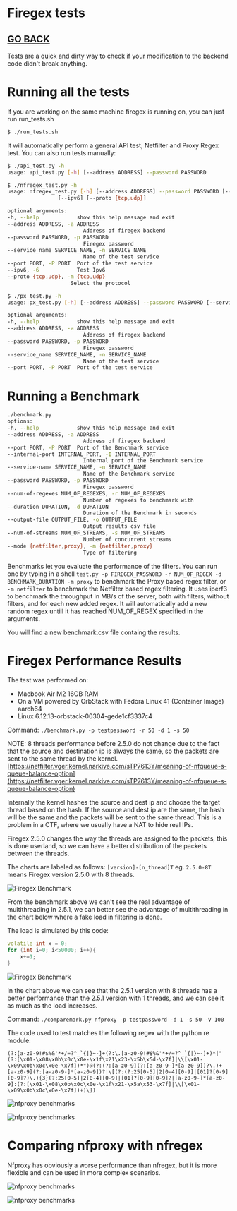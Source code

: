 # Firegex tests

## [GO BACK](../README.md)

Tests are a quick and dirty way to check if your modification to the backend code didn't break anything.

# Running all the tests
If you are working on the same machine firegex is running on, you can just run run_tests.sh
```bash
$ ./run_tests.sh
```
It will automatically perform a general API test, Netfilter and Proxy Regex test. 
You can also run tests manually:
```bash
$ ./api_test.py -h
usage: api_test.py [-h] [--address ADDRESS] --password PASSWORD

$ ./nfregex_test.py -h
usage: nfregex_test.py [-h] [--address ADDRESS] --password PASSWORD [--service_name SERVICE_NAME] [--port PORT]
                [--ipv6] [--proto {tcp,udp}]

optional arguments:
-h, --help            show this help message and exit
--address ADDRESS, -a ADDRESS
                        Address of firegex backend
--password PASSWORD, -p PASSWORD
                        Firegex password
--service_name SERVICE_NAME, -n SERVICE_NAME
                        Name of the test service
--port PORT, -P PORT  Port of the test service
--ipv6, -6            Test Ipv6
--proto {tcp,udp}, -m {tcp,udp}
                    Select the protocol

$ ./px_test.py -h
usage: px_test.py [-h] [--address ADDRESS] --password PASSWORD [--service_name SERVICE_NAME] [--port PORT]

optional arguments:
-h, --help            show this help message and exit
--address ADDRESS, -a ADDRESS
                        Address of firegex backend
--password PASSWORD, -p PASSWORD
                        Firegex password
--service_name SERVICE_NAME, -n SERVICE_NAME
                        Name of the test service
--port PORT, -P PORT  Port of the test service
```
# Running a Benchmark
```bash
./benchmark.py
options:
-h, --help            show this help message and exit
--address ADDRESS, -a ADDRESS
                        Address of firegex backend
--port PORT, -P PORT  Port of the Benchmark service
--internal-port INTERNAL_PORT, -I INTERNAL_PORT
                        Internal port of the Benchmark service
--service-name SERVICE_NAME, -n SERVICE_NAME
                        Name of the Benchmark service
--password PASSWORD, -p PASSWORD
                        Firegex password
--num-of-regexes NUM_OF_REGEXES, -r NUM_OF_REGEXES
                        Number of regexes to benchmark with
--duration DURATION, -d DURATION
                        Duration of the Benchmark in seconds
--output-file OUTPUT_FILE, -o OUTPUT_FILE
                        Output results csv file
--num-of-streams NUM_OF_STREAMS, -s NUM_OF_STREAMS
                        Number of concurrent streams
--mode {netfilter,proxy}, -m {netfilter,proxy}
                        Type of filtering
```
Benchmarks let you evaluate the performance of the filters. You can run one by typing in a shell  ```test.py -p FIREGEX_PASSWORD -r NUM_OF_REGEX -d BENCHMARK_DURATION -m proxy``` to benchmark the Proxy based regex filter, or ``` -m netfilter ``` to benchmark the Netfilter based regex filtering.
It uses iperf3 to benchmark the throughput in MB/s of the server, both with filters, without filters, and for each new added regex. It will automatically add a new random regex untill it has reached NUM_OF_REGEX specified in the arguments. 

You will find a new benchmark.csv file containg the results.

# Firegex Performance Results

The test was performed on:
- Macbook Air M2 16GB RAM
- On a VM powered by OrbStack with Fedora Linux 41 (Container Image) aarch64
- Linux 6.12.13-orbstack-00304-gede1cf3337c4

Command: `./benchmark.py -p testpassword -r 50 -d 1 -s 50`

NOTE: 8 threads performance before 2.5.0 do not change due to the fact that the source and destination ip is always the same, so the packets are sent to the same thread by the kernel.
[https://netfilter.vger.kernel.narkive.com/sTP7613Y/meaning-of-nfqueue-s-queue-balance-option](https://netfilter.vger.kernel.narkive.com/sTP7613Y/meaning-of-nfqueue-s-queue-balance-option)

Internally the kernel hashes the source and dest ip and choose the target thread based on the hash. If the source and dest ip are the same, the hash will be the same and the packets will be sent to the same thread.
This is a problem in a CTF, where we usually have a NAT to hide real IPs.

Firegex 2.5.0 changes the way the threads are assigned to the packets, this is done userland, so we can have a better distribution of the packets between the threads.

The charts are labeled as follows: `[version]-[n_thread]T` eg. `2.5.0-8T` means Firegex version 2.5.0 with 8 threads.

![Firegex Benchmark](results/Benchmark-chart.png)


From the benchmark above we can't see the real advantage of multithreading in 2.5.1, we can better see the advantage of multithreading in the chart below where a fake load in filtering is done.

The load is simulated by this code:
```cpp
volatile int x = 0;
for (int i=0; i<50000; i++){
    x+=1;
}
```

![Firegex Benchmark](results/Benchmark-chart-with-load.png)

In the chart above we can see that the 2.5.1 version with 8 threads has a better performance than the 2.5.1 version with 1 threads, and we can see it as much as the load increases.

Command: `./comparemark.py nfproxy -p testpassword -d 1 -s 50 -V 100`

The code used to test matches the following regex with the python re module:
```
(?:[a-z0-9!#$%&'*+/=?^_`{|}~-]+(?:\.[a-z0-9!#$%&'*+/=?^_`{|}~-]+)*|"(?:[\x01-\x08\x0b\x0c\x0e-\x1f\x21\x23-\x5b\x5d-\x7f]|\\[\x01-\x09\x0b\x0c\x0e-\x7f])*")@(?:(?:[a-z0-9](?:[a-z0-9-]*[a-z0-9])?\.)+[a-z0-9](?:[a-z0-9-]*[a-z0-9])?|\[(?:(?:25[0-5]|2[0-4][0-9]|[01]?[0-9][0-9]?)\.){3}(?:25[0-5]|2[0-4][0-9]|[01]?[0-9][0-9]?|[a-z0-9-]*[a-z0-9]:(?:[\x01-\x08\x0b\x0c\x0e-\x1f\x21-\x5a\x53-\x7f]|\\[\x01-\x09\x0b\x0c\x0e-\x7f])+)\])
```

![nfproxy benchmarks](results/whisker_nfproxy.png)

![nfproxy benchmarks](results/istogramma_nfproxy.png)

# Comparing nfproxy with nfregex

Nfproxy has obviously a worse performance than nfregex, but it is more flexible and can be used in more complex scenarios.

![nfproxy benchmarks](results/whisker_compare.png)

![nfproxy benchmarks](results/istrogramma_compare.png)


